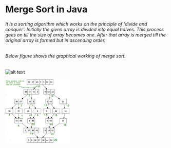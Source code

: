# Merge Sort in Java
###### It is a sorting algorithm which works on the principle of 'divide and conquer'. Initially the given array is divided into equal halves. This process goes on till the size of array becomes one. After that array is merged till the original array is formed but in ascending order\.

###### Below figure shows the graphical working of merge sort\.
![alt text](https://www.geeksforgeeks.org/wp-content/uploads/Merge-Sort-Tutorial.png)

<img src="Merge-Sort-Tutorial.png" width="200" height="200" />